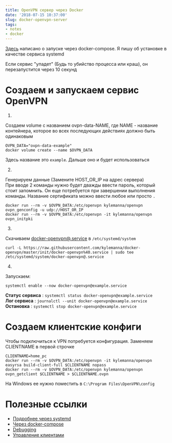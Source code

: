 ```yaml
---
title: OpenVPN сервер через Docker
date: '2018-07-15 10:37:00'
slug: docker-openvpn-server
tags:
- notes
- docker
---
```


[Здесь](https://habr.com/post/354632/) написано о запуске через docker-compose. Я пишу об установке в качестве сервиса systemd

Если сервис "упадет" (Будь то убийство процесса или краш), он перезапустится через 10 секунд

# Создаем и запускаем сервис OpenVPN

1. 

Создаем volume с названием ovpn-data-NAME, где NAME - название контейнера, которое во всех последующих действиях должно быть одинаковым

    OVPN_DATA="ovpn-data-example"
    docker volume create --name $OVPN_DATA

Здесь название это `example`. Дальше оно и будет использоваться

2. 

Генерируем данные (Замените HOST\_OR\_IP на адрес сервера)  
При вводе 2 команды нужно будет дважды ввести пароль, который стоит запомнить. Он еще потребуется при завершении выполнения команды. Название сертификата можно ввести любое или просто `.`

    docker run --rm -v $OVPN_DATA:/etc/openvpn kylemanna/openvpn ovpn_genconfig -u udp://HOST_OR_IP
    docker run --rm -v $OVPN_DATA:/etc/openvpn -it kylemanna/openvpn ovpn_initpki

3. 

Скачиваем [docker-openvpn@.service](https://raw.githubusercontent.com/kylemanna/docker-openvpn/master/init/docker-openvpn%40.service) в `/etc/systemd/system`

    curl -L https://raw.githubusercontent.com/kylemanna/docker-openvpn/master/init/docker-openvpn%40.service | sudo tee /etc/systemd/system/docker-openvpn@.service

4. 

Запускаем:

    systemctl enable --now docker-openvpn@example.service

**Статус сервиса** : `systemctl status docker-openvpn@example.service`  
**Лог сервиса** : `journalctl --unit docker-openvpn@example.service`  
**Остановка** : `systemctl stop docker-openvpn@example.service`

# Создаем клиентские конфиги

Чтобы подключиться к VPN потребуется конфигурация. Заменяем CLIENTNAME в первой строчке

    CLIENTNAME=home_pc
    docker run --rm -v $OVPN_DATA:/etc/openvpn -it kylemanna/openvpn easyrsa build-client-full $CLIENTNAME nopass
    docker run --rm -v $OVPN_DATA:/etc/openvpn kylemanna/openvpn ovpn_getclient $CLIENTNAME > $CLIENTNAME.ovpn

На Windows ее нужно поместить в `C:\Program Files\OpenVPN\config`

# Полезные ссылки

- [Подробнее через systemd](https://github.com/kylemanna/docker-openvpn/blob/master/docs/systemd.md)
- [Через docker-compose](https://github.com/kylemanna/docker-openvpn/blob/master/docs/docker-compose.md)
- [Debugging](https://github.com/kylemanna/docker-openvpn/blob/master/docs/debug.md)
- [Управление клиентами](https://github.com/kylemanna/docker-openvpn/blob/master/docs/clients.md)
<!--kg-card-end: markdown-->